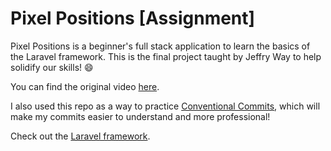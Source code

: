 # Pixel Positions [Assignment]

Pixel Positions is a beginner's full stack application to learn the basics of the Laravel framework. This is the final project taught by Jeffry Way to help solidify our skills! :smile:

You can find the original video [here](https://www.google.com).

I also used this repo as a way to practice [Conventional Commits](https://www.conventionalcommits.org/en/v1.0.0/), which will make my commits easier to understand and more professional!

Check out the [Laravel framework](https://laravel.com).
